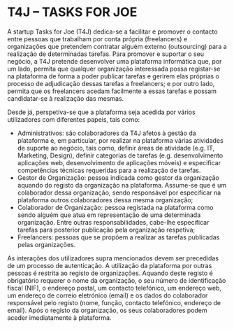 # T4J – TASKS FOR JOE

A startup Tasks for Joe (T4J) dedica-se a facilitar e promover o contacto entre pessoas que trabalham por conta própria (freelancers) e organizações que pretendem contratar alguém externo (outsourcing) para a realização de determinadas tarefas. Para promover e suportar o seu negócio, a T4J pretende desenvolver uma plataforma informática que, por um lado, permita que qualquer organização interessada possa registar-se na plataforma de forma a poder publicar tarefas e gerirem elas próprias o processo de adjudicação dessas tarefas a freelancers; e por outro lado, permita que os freelancers acedam facilmente a essas tarefas e possam candidatar-se à realização das mesmas.

Desde já, perspetiva-se que a plataforma seja acedida por vários utilizadores com diferentes papeis, tais como:

- Administrativos: são colaboradores da T4J afetos à gestão da plataforma e, em particular, por realizar na plataforma várias atividades de suporte ao negócio, tais como, definir áreas de atividade (e.g. IT, Marketing, Design), definir categorias de tarefas (e.g. desenvolvimento aplicações web, desenvolvimento de aplicações móveis) e especificar competências técnicas requeridas para a realização de tarefas.
- Gestor de Organização: pessoa indicada como gestor da organização aquando do registo da organização na plataforma. Assume-se que é um colaborador dessa organização, sendo responsável por especificar na plataforma outros colaboradores dessa mesma organização;
- Colaborador de Organização: pessoa registada na plataforma como sendo alguém que atua em representação de uma determinada organização. Entre outras responsabilidades, cabe-lhe especificar tarefas para posterior publicação pela organização respetiva;
- Freelancers: pessoas que se propõem a realizar as tarefas publicadas pelas organizações.

As interações dos utilizadores supra mencionados devem ser precedidas de um processo de autenticação. A utilização da plataforma por outras pessoas é restrita ao registo de organizações. Aquando deste registo é obrigatório requerer o nome da organização, o seu número de identificação fiscal (NIF), o endereço postal, um contacto telefónico, um endereço web, um endereço de correio eletrónico (email) e os dados do colaborador responsável pelo registo (nome, função, contacto telefónico, endereço de email). Após o registo da organização, os seus colaboradores podem aceder imediatamente à plataforma.